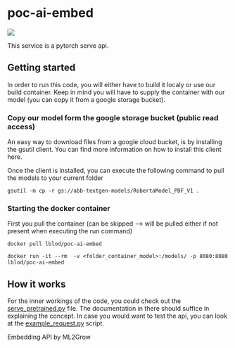 # poc-ai-embed

![](https://build.redpencil.io/api/badges/lblod/poc-ai-embed/status.svg)

This service is a pytorch serve api.

## Getting started
In order to run this code, you will either have to build it localy or use our build container. Keep in mind you will have to
supply the container with our model (you can copy it from a google storage bucket).

### Copy our model form the google storage bucket (public read access)
An easy way to download files from a google cloud bucket, is by installing the gsutil client. You can find more information
on how to install this client here.

Once the client is installed, you can execute the following command to pull the models to your current folder
```
gsutil -m cp -r gs://abb-textgen-models/RobertaModel_PDF_V1 .
```

### Starting the docker container
First you pull the container (can be skipped --> will be pulled either if not present when executing the run command)
```
docker pull lblod/poc-ai-embed
```

```
docker run -it --rm  -v <folder_container_model>:/models/ -p 8080:8080 lblod/poc-ai-embed
```

## How it works
For the inner workings of the code, you could check out the [serve_pretrained.py](https://github.com/lblod/poc-ai-embed/blob/master/serve_pretrained.py) file. The documentation in there should
suffice in explaining the concept. In case you would want to test the api, you can look at the [example_request.py](https://github.com/lblod/poc-ai-embed/blob/master/example_request.py) script.


Embedding API by ML2Grow
